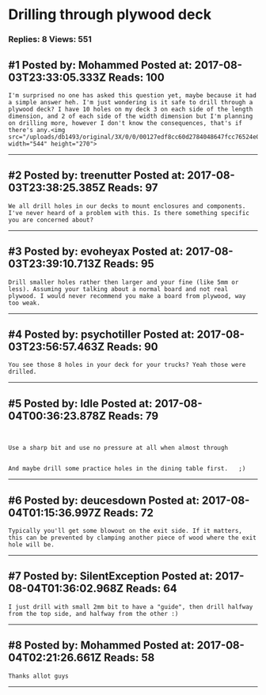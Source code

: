 # Drilling through plywood deck

### Replies: 8 Views: 551

## \#1 Posted by: Mohammed Posted at: 2017-08-03T23:33:05.333Z Reads: 100

```
I'm surprised no one has asked this question yet, maybe because it had a simple answer heh. I'm just wondering is it safe to drill through a plywood deck? I have 10 holes on my deck 3 on each side of the length dimension, and 2 of each side of the width dimension but I'm planning on drilling more, however I don't know the consequences, that's if there's any.<img src="/uploads/db1493/original/3X/0/0/00127edf8cc60d2784048647fcc76524e00ce215.jpg" width="544" height="270">
```

---
## \#2 Posted by: treenutter Posted at: 2017-08-03T23:38:25.385Z Reads: 97

```
We all drill holes in our decks to mount enclosures and components. I've never heard of a problem with this. Is there something specific you are concerned about?
```

---
## \#3 Posted by: evoheyax Posted at: 2017-08-03T23:39:10.713Z Reads: 95

```
Drill smaller holes rather then larger and your fine (like 5mm or less). Assuming your talking about a normal board and not real plywood. I would never recommend you make a board from plywood, way too weak.
```

---
## \#4 Posted by: psychotiller Posted at: 2017-08-03T23:56:57.463Z Reads: 90

```
You see those 8 holes in your deck for your trucks? Yeah those were drilled.
```

---
## \#5 Posted by: Idle Posted at: 2017-08-04T00:36:23.878Z Reads: 79

```


Use a sharp bit and use no pressure at all when almost through 


And maybe drill some practice holes in the dining table first.   ;)
```

---
## \#6 Posted by: deucesdown Posted at: 2017-08-04T01:15:36.997Z Reads: 72

```
Typically you'll get some blowout on the exit side. If it matters, this can be prevented by clamping another piece of wood where the exit hole will be.
```

---
## \#7 Posted by: SilentException Posted at: 2017-08-04T01:36:02.968Z Reads: 64

```
I just drill with small 2mm bit to have a "guide", then drill halfway from the top side, and halfway from the other :)
```

---
## \#8 Posted by: Mohammed Posted at: 2017-08-04T02:21:26.661Z Reads: 58

```
Thanks allot guys
```

---
